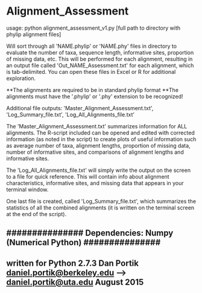 # Alignment_Assessment

usage: python alignment_assessment_v1.py [full path to directory with phylip alignment files]


Will sort through all 'NAME.phylip' or 'NAME.phy' files in directory to evaluate
the number of taxa, sequence length, informative sites, proportion of missing data, etc.
This will be performed for each alignment, resulting in an output file
called 'Out_NAME_Assessment.txt' for each alignment, which is tab-delimited. 
You can open these files in Excel or R for additional exploration.

**The alignments are required to be in standard phylip format
**The alignments must have the '.phylip' or '.phy' extension to be recognized!

Additional file outputs:
'Master_Alignment_Assessment.txt', 'Log_Summary_file.txt', 'Log_All_Alignments_file.txt'

The 'Master_Alignment_Assessment.txt' summarizes information for ALL alignments. 
The R-script included can be opened and edited with corrected information 
(as noted in the script) to create plots of useful information such as 
average number of taxa, alignment lengths, proportion of missing data,
number of informative sites, and comparisons of alignment lengths and 
informative sites.

The 'Log_All_Alignments_file.txt' will simply write the output on the screen to a file
for quick reference. This will contain info about alignment characteristics, informative
sites, and missing data that appears in your terminal window.

One last file is created, called 'Log_Summary_file.txt', which summarizes the statistics of
all the combined alignments (it is written on the terminal screen at the end of the script).

###############
Dependencies:
Numpy (Numerical Python)
###############
------------------------
written for Python 2.7.3
Dan Portik
daniel.portik@berkeley.edu --> daniel.portik@uta.edu
August 2015
------------------------
